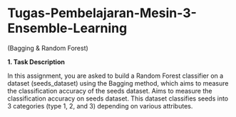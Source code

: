 # Tugas-Pembelajaran-Mesin-3-Ensemble-Learning 

(Bagging & Random Forest)

**1. Task Description**

   In this assignment, you are asked to build a Random Forest classifier on a 
dataset (seeds_dataset) using the Bagging method, which aims to measure the classification accuracy of the seeds dataset. Aims to measure the classification accuracy on seeds dataset. This dataset classifies seeds into 3 categories (type 1, 2, and 3) depending on various attributes. 
